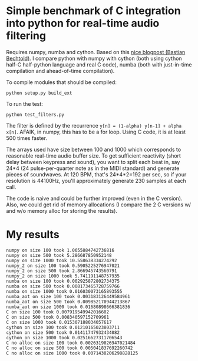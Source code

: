 # Simple benchmark of C integration into python for real-time audio filtering 

Requires numpy, numba and cython. Based on this [nice blogpost (Bastian Bechtold)](https://bastibe.de/2012-11-02-real-time-signal-processing-in-python.html). I compare python with numpy with cython (both using cython half-C half-python language and real C code), numba (both with just-in-time compilation and ahead-of-time compilation).

To compile modules that should be compiled:

```python setup.py build_ext```

To run the test:

```python test_filters.py```

The filter is defined by the recurrence `y[n] = (1-alpha) y[n-1] + alpha x[n]`. AFAIK, in numpy, this has to be a for loop. Using C code, it is at least 500 times faster.

The arrays used have size between 100 and 1000 which corresponds to reasonable real-time audio buffer size. To get sufficient reactivity (short delay between keypress and sound), you want to split each beat in, say 24\*4 (24 pulse-per-quarter note as in the MIDI standard) and generate pieces of soundwaves. At 120 BPM, that's 24\*4\*2=192 per sec, so if your resolution is 44100Hz, you'll approximately generate 230 samples at each call. 

The code is naive and could be further improved (even in the C version). Also, we could get rid of memory allocations (I compare the 2 C versions w/ and w/o memory alloc for storing the results).

# My results

```
numpy on size 100 took 1.0655884742736816
numpy on size 500 took 5.286687850952148
numpy on size 1000 took 10.558638334274292
numpy_2 on size 100 took 0.5905225276947021
numpy_2 on size 500 took 2.866945743560791
numpy_2 on size 1000 took 5.741191148757935
numba on size 100 took 0.002925872802734375
numba on size 500 took 0.008173465728759766
numba on size 1000 took 0.016030073165893555
numba_aot on size 100 took 0.003183126449584961
numba_aot on size 500 took 0.009852170944213867
numba_aot on size 1000 took 0.01680898666381836
C on size 100 took 0.007919549942016602
C on size 500 took 0.008340597152709961
C on size 1000 took 0.015307188034057617
cython on size 100 took 0.01210165023803711
cython on size 500 took 0.01411747932434082
cython on size 1000 took 0.02516627311706543
C no alloc on size 100 took 0.0026319026947021484
C no alloc on size 500 took 0.005041837692260742
C no alloc on size 1000 took 0.0071430206298828125
```
